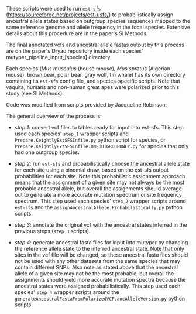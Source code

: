 These scripts were used to run `est-sfs` (https://sourceforge.net/projects/est-usfs/) to probabilistically assign ancestral allele states based on outgroup species sequences mapped to the same reference genome and allele frequency in the focal species. Extensive details about this procedure are in the paper's SI Methods. 

The final annotated vcfs and ancestral allele fastas output by this process are on the paper's Dryad repository inside each species' mutyper_pipeline_input_[species] directory.

Each species (*Mus musculus* (house mouse), *Mus spretus* (Algerian mouse), brown bear, polar bear, gray wolf, fin whale) has its own directory containing its `est-sfs` config file, and species-specific scripts. Note that vaquita, humans and non-human great apes were polarized prior to this study (see SI Methods).

Code was modified from scripts provided by Jacqueline Robinson.

The general overview of the process is:
* *step 1*:  convert vcf files to tables ready for input into est-sfs. This step used each species' `step_1` wrapper scripts and `Prepare.KeightlyExtSFSInfile.py` python script for species, or `Prepare.KeightlyExtSFSInfile.ONEOUTGROUPONLY.py` for species that only had one outgroup species.

* *step 2*: run `est-sfs` and probabilistically choose the ancestral allele state for each site using a binomial draw, based on the est-sfs output probabilities for each site. Note this probabilistic assignment approach means that the assignment of a given site may not always be the most probable ancestral allele, but overall the assignments should average out to generate a more accurate mutation spectrum or site frequency spectrum. This step used each species' `step_2` wrapper scripts around `est-sfs` and the `assignAncestralAllele.Probabilistically.py` python scripts. 

* *step 3*: annotate the original vcf with the ancestral states inferred in the previous steps (`step_3` scripts).

* *step 4*: generate ancestral fasta files for input into mutyper by changing the reference allele state to the inferred ancestral state. Note that only sites in the vcf file will be changed, so these ancestral fasta files should not be used with any other datasets from the same species that may contain different SNPs. Also note as stated above that the ancestral allele of a given site may not be the most probable, but overall the assignments should yield more accurate mutation spectra because the ancestral states were assigned probabilistically. This step used each species' `step_4` wrapper scripts around the `generateAncestralFastaFromPolarizedVCF.ancAlleleVersion.py` python scripts.



